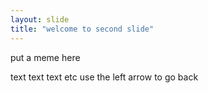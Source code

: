 ```yaml
---
layout: slide
title: "welcome to second slide"
---
```

put a meme here


text text text etc
use the left arrow to go back
